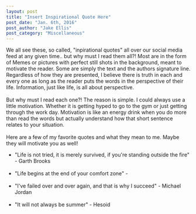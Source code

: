 ```yaml
---
layout: post
title: "Insert Inspirational Quote Here"
post_date: "Jan. 6th, 2016"
post_author: "Jake Ellis"
post_category: "Miscellaneous"
---
```


We all see these, so called, "inpirational quotes" all over our social media feed at any given time.. but why must I read them all?! <!--endpreview--> 
Most are in the form of Memes or pictures with perfect still shots in the background, meant to motivate the reader. Some are simply the text and the authors signature line. Regardless of how they are presented, I believe there is truth in each and every one as long as the reader puts the words in the perspective of their life. Information, just like life, is all about perspective. 
<br><br>
But why must I read each one?! The reason is simple. I could always use a little motivation. Whether it is getting hyped to go to the gym or just getting through the work day. Motivation is like an energy drink when you do more than read the words but actually understand how that short sentence relates to your situation. 
<br><br>
Here are a few of my favorite quotes and what they mean to me. Maybe they will motivate you as well!
<ul>
  <li>"Life is not tried, it is merely survived, if you're standing outside the fire" - Garth Brooks</li>
  <br>
  <li>"Life begins at the end of your comfort zone" - </li>
  <br>
  <li>"I've failed over and over again, and that is why I succeed" - Michael Jordan </li>
  <br>
  <li>"It will not always be summer" - Hesoid </li>
</ul>

